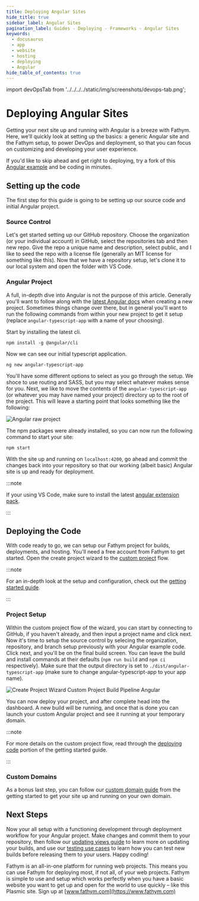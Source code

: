 ```yaml
---
title: Deploying Angular Sites
hide_title: true
sidebar_label: Angular Sites
pagination_label: Guides - Deploying - Frameworks - Angular Sites
keywords:
  - docusaurus
  - app
  - website
  - hosting
  - deploying
  - Angular
hide_table_of_contents: true
---
```


import devOpsTab from '../../../../static/img/screenshots/devops-tab.png';

# Deploying Angular Sites

Getting your next site up and running with Angular is a breeze with Fathym. Here, we'll quickly look at setting up the basics: a generic Angular site and the Fathym setup, to power DevOps and deployment, so that you can focus on customizing and developing your user experience.

If you'd like to skip ahead and get right to deploying, try a fork of this [Angular example](https://www.fathym.com/dashboard/create-project?recipeId=00000000-0000-0000-0000-000000000001) and be coding in minutes.

## Setting up the code

The first step for this guide is going to be setting up our source code and initial Angular project.

### Source Control

Let's get started setting up our GitHub repository. Choose the organization (or your individual account) in GitHub, select the repositories tab and then new repo. Give the repo a unique name and description, select public, and I like to seed the repo with a license file (generally an MIT license for something like this). Now that we have a repository setup, let's clone it to our local system and open the folder with VS Code.

### Angular Project

A full, in-depth dive into Angular is not the purpose of this article. Generally you'll want to follow along with the [latest Angular docs](https://angular.io/guide/setup-local) when creating a new project. Sometimes things change over there, but in general you'll want to run the following commands from within your new project to get it setup (replace `angular-typescript-app` with a name of your choosing).

Start by installing the latest cli.

```console
npm install -g @angular/cli
```

Now we can see our initial typescript application.

```console
ng new angular-typescript-app
```

You'll have some different options to select as you go through the setup. We shoce to use routing and SASS, but you may select whatever makes sense for you. Next, we like to move the contents of the `angular-typescript-app` (or whatever you may have named your project) directory up to the root of the project. This will leave a starting point that looks something like the following:

![Angular raw project](/img/screenshots/angular-raw-project.png)

The npm packages were already installed, so you can now run the following command to start your site:

```console
npm start
```

With the site up and running on `localhost:4200`, go ahead and commit the changes back into your repository so that our working (albeit basic) Angular site is up and ready for deployment.

:::note

If your using VS Code, make sure to install the latest [angular extension pack](https://marketplace.visualstudio.com/items?itemName=loiane.angular-extension-pack).

:::

## Deploying the Code

With code ready to go, we can setup our Fathym project for builds, deployments, and hosting. You'll need a free account from Fathym to get started. Open the create project wizard to the [custom project](https://www.fathym.com/dashboard/create-project?recipeId=custom) flow.

:::note

For an in-depth look at the setup and configuration, check out the [getting started guide](../../../getting-started/setup).

:::

### Project Setup

Within the custom project flow of the wizard, you can start by connecting to GitHub, if you haven't already, and then input a project name and click next. Now it's time to setup the source control by selecing the organization, repository, and branch setup previously with your Angular example code. Click next, and you'll be on the final build screen. You can leave the build and install commands at their defaults (`npm run build` and `npm ci` respectively). Make sure that the output directory is set to `./dist/angular-typescript-app` (make sure to change angular-typescript-app to your app name).

![Create Project Wizard Custom Project Build Pipeline Angular](/img/screenshots/create-wizard-custom-build-pipeline-angular.png)

You can now deploy your project, and after complete head into the dashboard. A new build will be running, and once that is done you can launch your custom Angular project and see it running at your temporary domain.

:::note

For more details on the custom project flow, read through the [deploying code](../../../getting-started/deploying-project-code) portion of the getting started guide.

:::

### Custom Domains

As a bonus last step, you can follow our [custom domain guide](../../../getting-started/global-edge-network) from the getting started to get your site up and running on your own domain.

## Next Steps

Now your all setup with a functioning development through deployment workflow for your Angular project. Make changes and commit them to your repository, then follow our [updating views guide](../../applications/updating) to learn more on updating your builds, and use our [testing use cases](../../applications/testing-use-cases) to learn how you can test new builds before releasing them to your users. Happy coding!

Fathym is an all-in-one platform for running web projects. This means you can use Fathym for deploying most, if not all, of your web projects. Fathym is simple to use and setup which works perfectly when you have a basic website you want to get up and open for the world to use quickly – like this Plasmic site. Sign up at [www.fathym.com](https://www.fathym.com)
